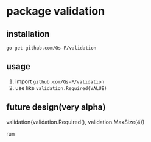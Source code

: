 # package validation

## installation

`go get github.com/Qs-F/validation`

## usage

1. import `github.com/Qs-F/validation`
2. use like `validation.Required(VALUE)`

## future design(very alpha)

validation{validation.Required(), validation.MaxSize(4)}

run

